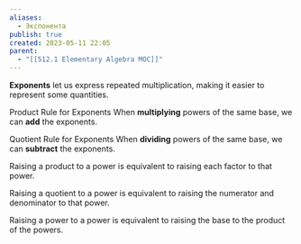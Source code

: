 ```yaml
---
aliases:
  - Экспонента
publish: true
created: 2023-05-11 22:05
parent:
  - "[[512.1 Elementary Algebra MOC]]"
---
```


**Exponents** let us express repeated multiplication, making it easier to represent some quantities.

Product Rule for Exponents
When **multiplying** powers of the same base, we can **add** the exponents.

Quotient Rule for Exponents
When **dividing** powers of the same base, we can **subtract** the exponents.

Raising a product to a power is equivalent to raising each factor to that power.

Raising a quotient to a power is equivalent to raising the numerator and denominator to that power.

Raising a power to a power is equivalent to raising the base to the product of the powers.





